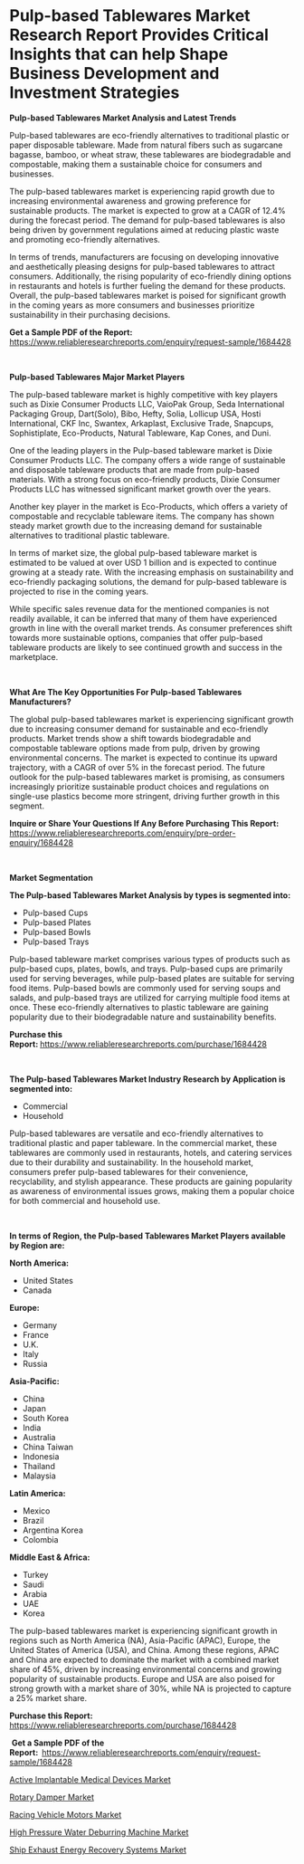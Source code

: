 <p><h1>Pulp-based Tablewares Market Research Report Provides Critical Insights that can help Shape Business Development and Investment Strategies</h1></p><p><strong>Pulp-based Tablewares Market Analysis and Latest Trends</strong></p>
<p><p>Pulp-based tablewares are eco-friendly alternatives to traditional plastic or paper disposable tableware. Made from natural fibers such as sugarcane bagasse, bamboo, or wheat straw, these tablewares are biodegradable and compostable, making them a sustainable choice for consumers and businesses.</p><p>The pulp-based tablewares market is experiencing rapid growth due to increasing environmental awareness and growing preference for sustainable products. The market is expected to grow at a CAGR of 12.4% during the forecast period. The demand for pulp-based tablewares is also being driven by government regulations aimed at reducing plastic waste and promoting eco-friendly alternatives.</p><p>In terms of trends, manufacturers are focusing on developing innovative and aesthetically pleasing designs for pulp-based tablewares to attract consumers. Additionally, the rising popularity of eco-friendly dining options in restaurants and hotels is further fueling the demand for these products. Overall, the pulp-based tablewares market is poised for significant growth in the coming years as more consumers and businesses prioritize sustainability in their purchasing decisions.</p></p>
<p><strong>Get a Sample PDF of the Report:&nbsp;</strong> <a href="https://www.reliableresearchreports.com/enquiry/request-sample/1684428">https://www.reliableresearchreports.com/enquiry/request-sample/1684428</a></p>
<p>&nbsp;</p>
<p><strong>Pulp-based Tablewares Major Market Players</strong></p>
<p><p>The pulp-based tableware market is highly competitive with key players such as Dixie Consumer Products LLC, VaioPak Group, Seda International Packaging Group, Dart(Solo), Bibo, Hefty, Solia, Lollicup USA, Hosti International, CKF Inc, Swantex, Arkaplast, Exclusive Trade, Snapcups, Sophistiplate, Eco-Products, Natural Tableware, Kap Cones, and Duni.</p><p>One of the leading players in the Pulp-based tableware market is Dixie Consumer Products LLC. The company offers a wide range of sustainable and disposable tableware products that are made from pulp-based materials. With a strong focus on eco-friendly products, Dixie Consumer Products LLC has witnessed significant market growth over the years.</p><p>Another key player in the market is Eco-Products, which offers a variety of compostable and recyclable tableware items. The company has shown steady market growth due to the increasing demand for sustainable alternatives to traditional plastic tableware.</p><p>In terms of market size, the global pulp-based tableware market is estimated to be valued at over USD 1 billion and is expected to continue growing at a steady rate. With the increasing emphasis on sustainability and eco-friendly packaging solutions, the demand for pulp-based tableware is projected to rise in the coming years.</p><p>While specific sales revenue data for the mentioned companies is not readily available, it can be inferred that many of them have experienced growth in line with the overall market trends. As consumer preferences shift towards more sustainable options, companies that offer pulp-based tableware products are likely to see continued growth and success in the marketplace.</p></p>
<p>&nbsp;</p>
<p><strong>What Are The Key Opportunities For Pulp-based Tablewares Manufacturers?</strong></p>
<p><p>The global pulp-based tablewares market is experiencing significant growth due to increasing consumer demand for sustainable and eco-friendly products. Market trends show a shift towards biodegradable and compostable tableware options made from pulp, driven by growing environmental concerns. The market is expected to continue its upward trajectory, with a CAGR of over 5% in the forecast period. The future outlook for the pulp-based tablewares market is promising, as consumers increasingly prioritize sustainable product choices and regulations on single-use plastics become more stringent, driving further growth in this segment.</p></p>
<p><strong>Inquire or Share Your Questions If Any Before Purchasing This Report:</strong> <a href="https://www.reliableresearchreports.com/enquiry/pre-order-enquiry/1684428">https://www.reliableresearchreports.com/enquiry/pre-order-enquiry/1684428</a></p>
<p>&nbsp;</p>
<p><strong>Market Segmentation</strong></p>
<p><strong>The Pulp-based Tablewares Market Analysis by types is segmented into:</strong></p>
<p><ul><li>Pulp-based Cups</li><li>Pulp-based Plates</li><li>Pulp-based Bowls</li><li>Pulp-based Trays</li></ul></p>
<p><p>Pulp-based tableware market comprises various types of products such as pulp-based cups, plates, bowls, and trays. Pulp-based cups are primarily used for serving beverages, while pulp-based plates are suitable for serving food items. Pulp-based bowls are commonly used for serving soups and salads, and pulp-based trays are utilized for carrying multiple food items at once. These eco-friendly alternatives to plastic tableware are gaining popularity due to their biodegradable nature and sustainability benefits.</p></p>
<p><strong>Purchase this Report:&nbsp;</strong><a href="https://www.reliableresearchreports.com/purchase/1684428">https://www.reliableresearchreports.com/purchase/1684428</a></p>
<p>&nbsp;</p>
<p><strong>The Pulp-based Tablewares Market Industry Research by Application is segmented into:</strong></p>
<p><ul><li>Commercial</li><li>Household</li></ul></p>
<p><p>Pulp-based tablewares are versatile and eco-friendly alternatives to traditional plastic and paper tableware. In the commercial market, these tablewares are commonly used in restaurants, hotels, and catering services due to their durability and sustainability. In the household market, consumers prefer pulp-based tablewares for their convenience, recyclability, and stylish appearance. These products are gaining popularity as awareness of environmental issues grows, making them a popular choice for both commercial and household use.</p></p>
<p>&nbsp;</p>
<p><strong>In terms of Region, the Pulp-based Tablewares Market Players available by Region are:</strong></p>
<p>
    <p> <strong> North America: </strong>
        <ul>
            <li>United States</li>
            <li>Canada</li>
        </ul>
        </p> 
    <p> <strong> Europe: </strong>
        <ul>
            <li>Germany</li>
            <li>France</li>
            <li>U.K.</li>
            <li>Italy</li>
            <li>Russia</li>
        </ul>
        </p> 
    <p> <strong> Asia-Pacific: </strong>
        <ul>
            <li>China</li>
            <li>Japan</li>
            <li>South Korea</li>
            <li>India</li>
            <li>Australia</li>
            <li>China Taiwan</li>
            <li>Indonesia</li>
            <li>Thailand</li>
            <li>Malaysia</li>
        </ul>
        </p> 
    <p> <strong> Latin America: </strong>
        <ul>
            <li>Mexico</li>
            <li>Brazil</li>
            <li>Argentina Korea</li>
            <li>Colombia</li>
        </ul>
        </p> 
    <p> <strong> Middle East & Africa: </strong>
        <ul>
            <li>Turkey</li>
            <li>Saudi</li>
            <li>Arabia</li>
            <li>UAE</li>
            <li>Korea</li>
        </ul>
    </p>
    </p>
<p><p>The pulp-based tablewares market is experiencing significant growth in regions such as North America (NA), Asia-Pacific (APAC), Europe, the United States of America (USA), and China. Among these regions, APAC and China are expected to dominate the market with a combined market share of 45%, driven by increasing environmental concerns and growing popularity of sustainable products. Europe and USA are also poised for strong growth with a market share of 30%, while NA is projected to capture a 25% market share.</p></p>
<p><strong>Purchase this Report: </strong><a href="https://www.reliableresearchreports.com/purchase/1684428">https://www.reliableresearchreports.com/purchase/1684428</a></p>
<p>&nbsp;<strong>Get a Sample PDF of the Report:&nbsp;&nbsp;</strong><a href="https://www.reliableresearchreports.com/enquiry/request-sample/1684428">https://www.reliableresearchreports.com/enquiry/request-sample/1684428</a></p>
<p><strong></strong></p>
<p><p><a href="https://medium.com/@jordanmendez766/active-implantable-medical-devices-market-analysis-and-sze-forecasted-for-period-from-2024-to-2031-b2eeac1f8fc5">Active Implantable Medical Devices Market</a></p><p><a href="https://medium.com/@mildredlawson1937/rotary-damper-nbsp-market-focuses-on-market-share-size-and-projected-forecast-till-2031-41580ec53cae">Rotary Damper Market</a></p><p><a href="https://github.com/laholand/Market-Research-Report-List-2/blob/main/racing-vehicle-motors-market.md">Racing Vehicle Motors Market</a></p><p><a href="https://medium.com/@emmyrolfson8689/high-pressure-water-deburring-machine-nbsp-market-focuses-on-market-share-size-and-projected-f91364a60e42">High Pressure Water Deburring Machine Market</a></p><p><a href="https://medium.com/@shirleysullivan73/ship-exhaust-energy-recovery-systems-market-comprehensive-assessment-by-type-application-and-65619fb5b305">Ship Exhaust Energy Recovery Systems Market</a></p></p>
